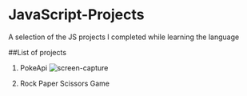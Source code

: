 # JavaScript-Projects
A selection of the JS projects I completed while learning the language 


##List of projects

1) PokeApi
   ![screen-capture](https://github.com/Swaraj-Singh-30/JavaScript-Projects/assets/76990410/89f4b0f1-f4d1-4754-8f2b-830e96266c17)


3) Rock Paper Scissors Game

